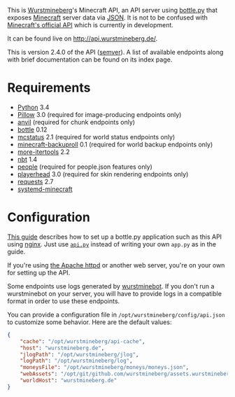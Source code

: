This is [Wurstmineberg](http://wurstmineberg.de/)'s Minecraft API, an API server using [bottle.py](http://bottlepy.org/) that exposes [Minecraft](http://minecraft.net/) server data via [JSON](http://www.json.org/). It is not to be confused with [Minecraft's official API](http://minecraft.gamepedia.com/Plugin_API) which is currently in development.

It can be found live on http://api.wurstmineberg.de/.

This is version 2.4.0 of the API ([semver](http://semver.org/)). A list of available endpoints along with brief documentation can be found on its index page.

Requirements
============

*   [Python](http://python.org/) 3.4
*   [Pillow](http://pypi.python.org/pypi/Pillow) 3.0 (required for image-producing endpoints only)
*   [anvil](https://github.com/wurstmineberg/anvil) (required for chunk endpoints only)
*   [bottle](http://bottlepy.org/) 0.12
*   [mcstatus](https://github.com/Dinnerbone/mcstatus) 2.1 (required for world status endpoints only)
*   [minecraft-backuproll](https://github.com/wurstmineberg/minecraft-backuproll) 0.1 (required for world backup endpoints only)
*   [more-itertools](https://pypi.python.org/pypi/more-itertools/) 2.2
*   [nbt](https://pypi.python.org/pypi/NBT) 1.4
*   [people](https://github.com/wurstmineberg/people) (required for people.json features only)
*   [playerhead](https://github.com/wurstmineberg/playerhead) 3.0 (required for skin rendering endpoints only)
*   [requests](http://python-requests.org/) 2.7
*   [systemd-minecraft](https://github.com/wurstmineberg/systemd-minecraft)

Configuration
=============

[This guide](http://michael.lustfield.net/nginx/bottle-uwsgi-nginx-quickstart) describes how to set up a bottle.py application such as this API using [nginx](http://wiki.nginx.org/). Just use [`api.py`](api.py) instead of writing your own `app.py` as in the guide.

If you're using [the Apache httpd](http://httpd.apache.org/) or another web server, you're on your own for setting up the API.

Some endpoints use logs generated by [wurstminebot](https://github.com/wurstmineberg/wurstminebot). If you don't run a wurstminebot on your server, you will have to provide logs in a compatible format in order to use these endpoints.

You can provide a configuration file in `/opt/wurstmineberg/config/api.json` to customize some behavior. Here are the default values:

```json
{
    "cache": "/opt/wurstmineberg/api-cache",
    "host": "wurstmineberg.de",
    "jlogPath": "/opt/wurstmineberg/jlog",
    "logPath": "/opt/wurstmineberg/log",
    "moneysFile": "/opt/wurstmineberg/moneys/moneys.json",
    "webAssets": "/opt/git/github.com/wurstmineberg/assets.wurstmineberg.de/master",
    "worldHost": "wurstmineberg.de"
}
```
